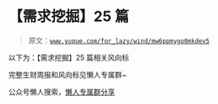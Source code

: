 # 【需求挖掘】25 篇

> 原文：[`www.yuque.com/for_lazy/wind/mw6ppmygo0mkdev5`](https://www.yuque.com/for_lazy/wind/mw6ppmygo0mkdev5)

以下为：【需求挖掘】25 篇相关风向标

完整生财周报和风向标见懒人专属群~

公众号懒人搜索，[懒人专属群分享](https://lazybook.fun/#/blog/group)